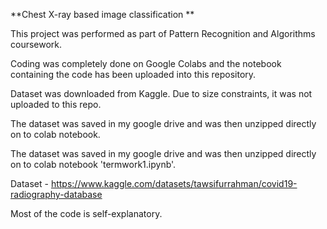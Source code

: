 **Chest X-ray based image classification
**

This project was performed as part of Pattern Recognition and Algorithms coursework. 

Coding was completely done on Google Colabs and the notebook containing the code has been uploaded into this repository.

Dataset was downloaded from Kaggle. Due to size constraints, it was not uploaded to this repo.

The dataset was saved in my google drive and was then unzipped directly on to colab notebook.

The dataset was saved in my google drive and was then unzipped directly on to colab notebook 'termwork1.ipynb'.

Dataset - https://www.kaggle.com/datasets/tawsifurrahman/covid19-radiography-database

Most of the code is self-explanatory.
